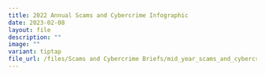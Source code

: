 ```yaml
---
title: 2022 Annual Scams and Cybercrime Infographic
date: 2023-02-08
layout: file
description: ""
image: ""
variant: tiptap
file_url: /files/Scams and Cybercrime Briefs/mid_year_scams_and_cybercrime_brief_2024.pdf
---
```

